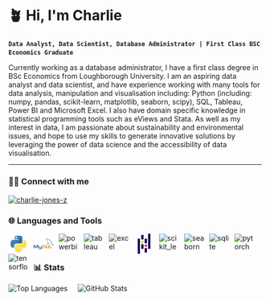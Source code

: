 # 🪴 Hi, I'm Charlie

**`Data Analyst, Data Scientist, Database Administrator | First Class BSC Economics Graduate`**

Currently working as a database administrator, I have a first class degree in BSc Economics from Loughborough University. I am an aspiring data analyst and data scientist, and have experience working with many tools for data analysis, manipulation and visualisation including: Python (including: numpy, pandas, scikit-learn, matplotlib, seaborn, scipy), SQL, Tableau, Power BI and Microsoft Excel. I also have domain specific knowledge in statistical programming tools such as eViews and Stata.
As well as my interest in data, I am passionate about sustainability and environmental issues, and hope to use my skills to generate innovative solutions by leveraging the power of data science and the accessibility of data visualisation.

---

<h3 align="left">👨‍💻 Connect with me</h3>
<p align="left">
<a href="https://linkedin.com/in/charlie-jones-z" target="blank"><img align="center" src="https://raw.githubusercontent.com/rahuldkjain/github-profile-readme-generator/master/src/images/icons/Social/linked-in-alt.svg" alt="charlie-jones-z" height="30" width="40" /></a>
</p>

### 🌐 Languages and Tools
<picture>
<img align="left" alt="python" width="40" style="padding-right:10px;" height="40" src="https://raw.githubusercontent.com/devicons/devicon/master/icons/python/python-original.svg"/>
</picture>
<picture>
<img align="left" alt="mysql" width="40" style="padding-right:10px;" height="40" href="https://www.mysql.com" src="https://raw.githubusercontent.com/devicons/devicon/master/icons/mysql/mysql-original-wordmark.svg"/>
</picture>
<picture>
<img align="left" alt="powerbi" width="40" style="padding-right:10px;" height="40" href="https://powerbi.microsoft.com/" src="https://upload.vectorlogo.zone/logos/microsoft_powerbi/images/985205ac-fb3d-4c80-97f4-7bc0fec8c67d.svg"/>
</picture>
<picture>
<img align="left" alt="tableau" width="40" style="padding-right:10px;" height="40" href="https://www.tableau.com/en-gb" src="https://upload.vectorlogo.zone/logos/tableau/images/113a311a-6d5d-4b7e-9193-79807e4844e3.svg"/>
</picture>
<picture>
<img align="left" alt="excel" width="40" style="padding-right:10px;" height="40" href="https://www.microsoft.com/en-gb/microsoft-365/excel" src="https://cdn.worldvectorlogo.com/logos/excel-4.svg"/>
</picture>
<picture>
<img align="left" alt="pandas" width="40" style="padding-right:10px;" height="40" href="https://pandas.pydata.org/" src="https://raw.githubusercontent.com/devicons/devicon/2ae2a900d2f041da66e950e4d48052658d850630/icons/pandas/pandas-original.svg"/>
</picture>
<picture>
<img align="left" alt="scikit_learn" width="40" style="padding-right:10px;" height="40" href="https://scikit-learn.org/" src="https://upload.wikimedia.org/wikipedia/commons/0/05/Scikit_learn_logo_small.svg"/>
</picture>
<picture>
<img align="left" alt="seaborn" width="40" style="padding-right:10px;" height="40" href="https://seaborn.pydata.org/" src="https://seaborn.pydata.org/_images/logo-mark-lightbg.svg"/>
</picture>
<picture>
<img align="left" alt="sqlite" width="40" style="padding-right:10px;" height="40" href="https://www.sqlite.org/" src="https://www.vectorlogo.zone/logos/sqlite/sqlite-icon.svg"/>
</picture>
<picture>
<img align="left" alt="pytorch" width="40" style="padding-right:10px;" height="40" href="https://pytorch.org/" src="https://www.vectorlogo.zone/logos/pytorch/pytorch-icon.svg"/> 
</picture>
<picture>
<img align="left" alt="tensorflow" width="40" style="padding-right:10px;" height="40" href="https://www.tensorflow.org" src="https://www.vectorlogo.zone/logos/tensorflow/tensorflow-icon.svg"/>
</picture>
<br />

#

### 📊 Stats

<!--<picture>
<img align="left" alt="Top Languages" style="height:196px; padding-right:20px;" src="https://github-readme-stats.vercel.app/api/top-langs?username=charliejones2&show_icons=true&theme=gruvbox&locale=en"/>
</picture>
<picture>
<img align="left" alt="GitHub Stats" style="padding-right:20px;" src="https://github-readme-stats.vercel.app/api?username=charliejones2&show_icons=true&theme=gruvbox&locale=en"/>
</picture>-->

<picture>
  <source
    srcset="https://github-readme-stats.vercel.app/api/top-langs?username=charliejones2&show_icons=true&theme=gruvbox&locale=en"
    media="(prefers-color-scheme: dark)"
  />
  <source
    srcset="https://github-readme-stats.vercel.app/api/top-langs?username=charliejones2&show_icons=true&theme=catppuccin_latte&locale=en"
    media="(prefers-color-scheme: light), (prefers-color-scheme: no-preference)"
  />
  <img align="left" alt="Top Languages" style="height:196px; padding-right:20px;" src="https://github-readme-stats.vercel.app/api?username=anuraghazra&show_icons=true" />
</picture>
<picture>
  <source
    srcset="https://github-readme-stats.vercel.app/api?username=charliejones2&show_icons=true&theme=gruvbox&locale=en"
    media="(prefers-color-scheme: dark)"
  />
  <source
    srcset="(https://github-readme-stats.vercel.app/api?username=charliejones2&show_icons=true&theme=catppuccin_latte&locale=en)"
    media="(prefers-color-scheme: light), (prefers-color-scheme: no-preference)"
  />
  <img align="left" alt="GitHub Stats" style="padding-right:20px;" src="https://github-readme-stats.vercel.app/api?username=anuraghazra&show_icons=true" />
</picture>
